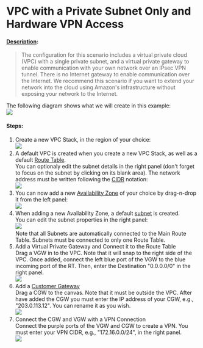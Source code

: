 # VPC with a Private Subnet Only and Hardware VPN Access

#### [Description](http://docs.aws.amazon.com/AmazonVPC/latest/UserGuide/VPC_Scenario4.html):
> The configuration for this scenario includes a virtual private cloud (VPC) with a single private subnet, and a virtual private gateway to enable communication with your own network over an IPsec VPN tunnel. There is no Internet gateway to enable communication over the Internet. We recommend this scenario if you want to extend your network into the cloud using Amazon's infrastructure without exposing your network to the Internet.

The following diagram shows what we will create in this example:<br />
![](https://raw.githubusercontent.com/VisualOps/book-image/master/vpc_stack_prohw.png)<br />

#### Steps:

1. Create a new VPC Stack, in the region of your choice:<br />
![](https://raw.githubusercontent.com/VisualOps/book-image/master/vpc_region.png)<br />
2. A default VPC is created when you create a new VPC Stack, as well as a default [Route Table](http://docs.aws.amazon.com/AmazonVPC/latest/UserGuide/VPC_Route_Tables.html).<br />
You can optionaly edit the subnet details in the right panel (don't forget to focus on the subnet by clicking on its blank area). The network address must be written following the [CIDR](http://en.wikipedia.org/wiki/Classless_Inter-Domain_Routing) notation:<br />
![](https://raw.githubusercontent.com/VisualOps/book-image/master/vpc_default.png)
3. You can now add a new [Availability Zone](http://docs.aws.amazon.com/AWSEC2/latest/UserGuide/using-regions-availability-zones.html) of your choice by drag-n-drop it from the left panel:<br />
![](https://raw.githubusercontent.com/VisualOps/book-image/master/vpc_az.png)<br />
4. When adding a new Availability Zone, a default [subnet](http://docs.aws.amazon.com/AmazonVPC/latest/UserGuide/VPC_Subnets.html) is created.<br />
You can edit the subnet properties in the right panel:<br />
![](https://raw.githubusercontent.com/VisualOps/book-image/master/vpc_edit_subnet.png)<br />
Note that all Subnets are automatically connected to the Main Route Table. Subnets must be connected to only one Route Table.
5. Add a Virtual Private Gateway and Connect it to the Route Table<br />
Drag a VGW in to the VPC. Note that it will snap to the right side of the VPC. Once added, connect the left blue port of the VGW to the blue incoming port of the RT. Then, enter the Destination "0.0.0.0/0" in the right panel.<br />
![](https://raw.githubusercontent.com/VisualOps/book-image/master/vpc_vpn_pro.png)<br />
6. Add a [Customer Gateway](http://docs.aws.amazon.com/AmazonVPC/latest/NetworkAdminGuide/Introduction.html)<br />
Drag a CGW to the canvas. Note that it must be outside the VPC. After have added the CGW you must enter the IP address of your CGW, e.g., "203.0.113.12". You can rename it as you wish.<br />
![](https://raw.githubusercontent.com/VisualOps/book-image/master/vpc_cgw_pro.png)<br />
7. Connect the CGW and VGW with a VPN Connection<br />
Connect the purple ports of the VGW and CGW to create a VPN. You must enter your VPN CIDR, e.g., "172.16.0.0/24", in the right panel.<br />
![](https://raw.githubusercontent.com/VisualOps/book-image/master/vpc_cgw_vpn_pro.png)<br />
